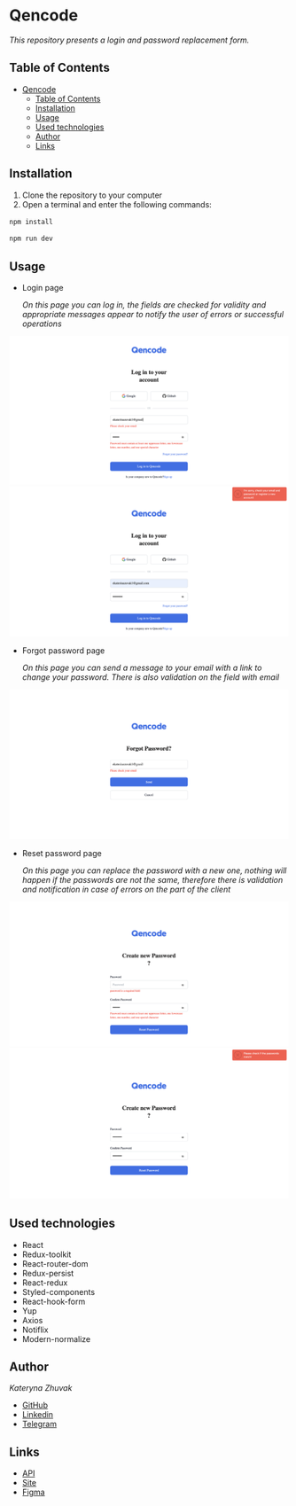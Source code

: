# Qencode

*This repository presents a login and password replacement form.*

## Table of Contents
- [Qencode](#qencode)
  - [Table of Contents](#table-of-contents)
  - [Installation](#installation)
  - [Usage](#usage)
  - [Used technologies](#used-technologies)
  - [Author](#author)
  - [Links](#links)


## Installation

1. Clone the repository to your computer
2. Open a terminal and enter the following commands: 
```JavaScript
npm install
```
```JavaScript
npm run dev
```

## Usage

+ Login page
  
  *On this page you can log in, the fields are checked for validity and appropriate messages appear to notify the user of errors or successful operations*

![validate](./public//log_in_validate.png)
![errors](./public//log_in_error.png)

+ Forgot password page
  
  *On this page you can send a message to your email with a link to change your password.  There is also validation on the field with email*

![validate](./public//forgot_password.png)

+ Reset password page
  
  *On this page you can replace the password with a new one, nothing will happen if the passwords are not the same, therefore there is validation and notification in case of errors on the part of the client*

![validate](./public/reset_validate.png)
![error](./public/reset_error.png)

## Used technologies

+ React
+ Redux-toolkit
+ React-router-dom
+ Redux-persist
+ React-redux
+ Styled-components
+ React-hook-form
+ Yup
+ Axios
+ Notiflix
+ Modern-normalize

## Author

*Kateryna Zhuvak*

+ [GitHub](https://github.com/KaterynaZhuvak)
+ [Linkedin](https://www.linkedin.com/in/kateryna-zhuvak/)
+ [Telegram](https://t.me/KaterynaZhuvak)

## Links

+ [API](https://auth-qa.qencode.com/v1/auth-api-references)
+ [Site](https://qencode-form.netlify.app/)
+ [Figma](https://www.figma.com/file/jyCTDwiw4IwadVfae9FMu8/Qencode-Frontend-Developer-Test?type=design&node-id=1-661&mode=design&t=tZXzZd7YEvpHgooI-0)


